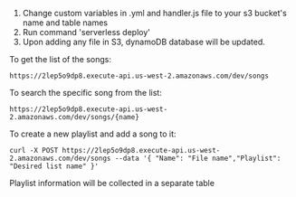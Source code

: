 1) Change custom variables in .yml and handler.js file to your s3 bucket's name and table names
2) Run command 'serverless deploy'
3) Upon adding any file in S3, dynamoDB database will be updated.

To get the list of the songs:
```
https://2lep5o9dp8.execute-api.us-west-2.amazonaws.com/dev/songs
```

To search the specific song from the list:
```
https://2lep5o9dp8.execute-api.us-west-2.amazonaws.com/dev/songs/{name}
```

To create a new playlist and add a song to it:
```
curl -X POST https://2lep5o9dp8.execute-api.us-west-2.amazonaws.com/dev/songs --data '{ "Name": "File name","Playlist": "Desired list name" }'
```
Playlist information will be collected in a separate table
